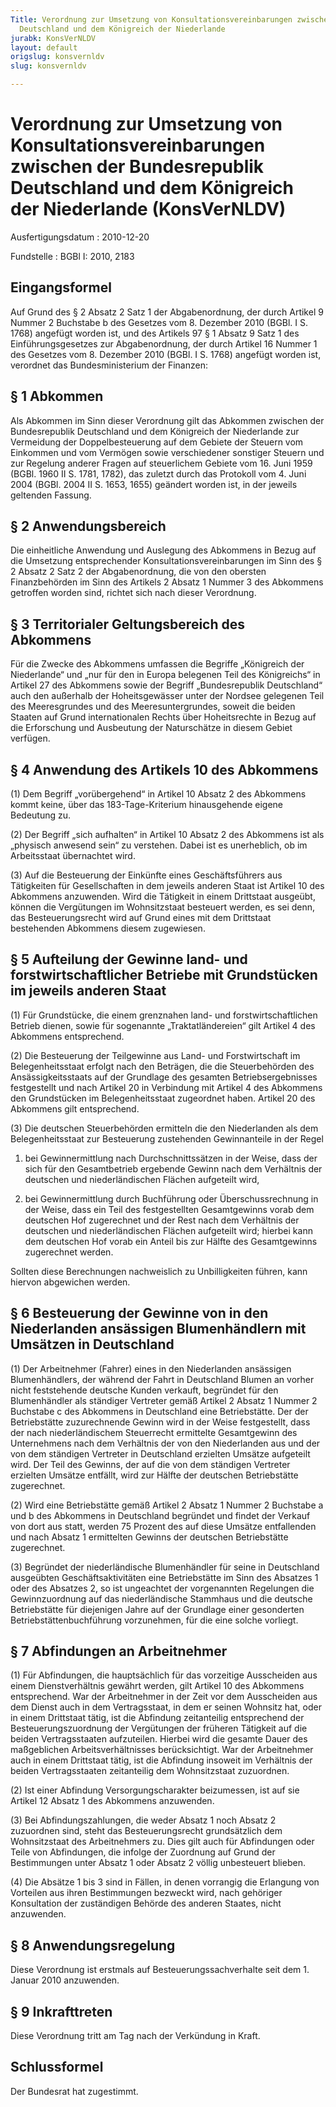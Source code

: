 ```yaml
---
Title: Verordnung zur Umsetzung von Konsultationsvereinbarungen zwischen der Bundesrepublik
  Deutschland und dem Königreich der Niederlande
jurabk: KonsVerNLDV
layout: default
origslug: konsvernldv
slug: konsvernldv

---
```


# Verordnung zur Umsetzung von Konsultationsvereinbarungen zwischen der Bundesrepublik Deutschland und dem Königreich der Niederlande (KonsVerNLDV)

Ausfertigungsdatum
:   2010-12-20

Fundstelle
:   BGBl I: 2010, 2183

## Eingangsformel

Auf Grund des § 2 Absatz 2 Satz 1 der Abgabenordnung, der durch
Artikel 9 Nummer 2 Buchstabe b des Gesetzes vom 8. Dezember 2010
(BGBl. I S. 1768) angefügt worden ist, und des Artikels 97 § 1 Absatz
9 Satz 1 des Einführungsgesetzes zur Abgabenordnung, der durch Artikel
16 Nummer 1 des Gesetzes vom 8. Dezember 2010 (BGBl. I S. 1768)
angefügt worden ist, verordnet das Bundesministerium der Finanzen:

## § 1 Abkommen

Als Abkommen im Sinn dieser Verordnung gilt das Abkommen zwischen der
Bundesrepublik Deutschland und dem Königreich der Niederlande zur
Vermeidung der Doppelbesteuerung auf dem Gebiete der Steuern vom
Einkommen und vom Vermögen sowie verschiedener sonstiger Steuern und
zur Regelung anderer Fragen auf steuerlichem Gebiete vom 16. Juni 1959
(BGBl. 1960 II S. 1781, 1782), das zuletzt durch das Protokoll vom 4.
Juni 2004 (BGBl. 2004 II S. 1653, 1655) geändert worden ist, in der
jeweils geltenden Fassung.

## § 2 Anwendungsbereich

Die einheitliche Anwendung und Auslegung des Abkommens in Bezug auf
die Umsetzung entsprechender Konsultationsvereinbarungen im Sinn des §
2 Absatz 2 Satz 2 der Abgabenordnung, die von den obersten
Finanzbehörden im Sinn des Artikels 2 Absatz 1 Nummer 3 des Abkommens
getroffen worden sind, richtet sich nach dieser Verordnung.

## § 3 Territorialer Geltungsbereich des Abkommens

Für die Zwecke des Abkommens umfassen die Begriffe „Königreich der
Niederlande“ und „nur für den in Europa belegenen Teil des
Königreichs“ in Artikel 27 des Abkommens sowie der Begriff
„Bundesrepublik Deutschland“ auch den außerhalb der Hoheitsgewässer
unter der Nordsee gelegenen Teil des Meeresgrundes und des
Meeresuntergrundes, soweit die beiden Staaten auf Grund
internationalen Rechts über Hoheitsrechte in Bezug auf die Erforschung
und Ausbeutung der Naturschätze in diesem Gebiet verfügen.

## § 4 Anwendung des Artikels 10 des Abkommens

(1) Dem Begriff „vorübergehend“ in Artikel 10 Absatz 2 des Abkommens
kommt keine, über das 183-Tage-Kriterium hinausgehende eigene
Bedeutung zu.

(2) Der Begriff „sich aufhalten“ in Artikel 10 Absatz 2 des Abkommens
ist als „physisch anwesend sein“ zu verstehen. Dabei ist es
unerheblich, ob im Arbeitsstaat übernachtet wird.

(3) Auf die Besteuerung der Einkünfte eines Geschäftsführers aus
Tätigkeiten für Gesellschaften in dem jeweils anderen Staat ist
Artikel 10 des Abkommens anzuwenden. Wird die Tätigkeit in einem
Drittstaat ausgeübt, können die Vergütungen im Wohnsitzstaat besteuert
werden, es sei denn, das Besteuerungsrecht wird auf Grund eines mit
dem Drittstaat bestehenden Abkommens diesem zugewiesen.

## § 5 Aufteilung der Gewinne land- und forstwirtschaftlicher Betriebe mit Grundstücken im jeweils anderen Staat

(1) Für Grundstücke, die einem grenznahen land- und
forstwirtschaftlichen Betrieb dienen, sowie für sogenannte
„Traktatländereien“ gilt Artikel 4 des Abkommens entsprechend.

(2) Die Besteuerung der Teilgewinne aus Land- und Forstwirtschaft im
Belegenheitsstaat erfolgt nach den Beträgen, die die Steuerbehörden
des Ansässigkeitsstaats auf der Grundlage des gesamten
Betriebsergebnisses festgestellt und nach Artikel 20 in Verbindung mit
Artikel 4 des Abkommens den Grundstücken im Belegenheitsstaat
zugeordnet haben. Artikel 20 des Abkommens gilt entsprechend.

(3) Die deutschen Steuerbehörden ermitteln die den Niederlanden als
dem Belegenheitsstaat zur Besteuerung zustehenden Gewinnanteile in der
Regel

1.  bei Gewinnermittlung nach Durchschnittssätzen in der Weise, dass der
    sich für den Gesamtbetrieb ergebende Gewinn nach dem Verhältnis der
    deutschen und niederländischen Flächen aufgeteilt wird,


2.  bei Gewinnermittlung durch Buchführung oder Überschussrechnung in der
    Weise, dass ein Teil des festgestellten Gesamtgewinns vorab dem
    deutschen Hof zugerechnet und der Rest nach dem Verhältnis der
    deutschen und niederländischen Flächen aufgeteilt wird; hierbei kann
    dem deutschen Hof vorab ein Anteil bis zur Hälfte des Gesamtgewinns
    zugerechnet werden.



Sollten diese Berechnungen nachweislich zu Unbilligkeiten führen, kann
hiervon abgewichen werden.

## § 6 Besteuerung der Gewinne von in den Niederlanden ansässigen Blumenhändlern mit Umsätzen in Deutschland

(1) Der Arbeitnehmer (Fahrer) eines in den Niederlanden ansässigen
Blumenhändlers, der während der Fahrt in Deutschland Blumen an vorher
nicht feststehende deutsche Kunden verkauft, begründet für den
Blumenhändler als ständiger Vertreter gemäß Artikel 2 Absatz 1 Nummer
2 Buchstabe c des Abkommens in Deutschland eine Betriebstätte. Der der
Betriebstätte zuzurechnende Gewinn wird in der Weise festgestellt,
dass der nach niederländischem Steuerrecht ermittelte Gesamtgewinn des
Unternehmens nach dem Verhältnis der von den Niederlanden aus und der
von dem ständigen Vertreter in Deutschland erzielten Umsätze
aufgeteilt wird. Der Teil des Gewinns, der auf die von dem ständigen
Vertreter erzielten Umsätze entfällt, wird zur Hälfte der deutschen
Betriebstätte zugerechnet.

(2) Wird eine Betriebstätte gemäß Artikel 2 Absatz 1 Nummer 2
Buchstabe a und b des Abkommens in Deutschland begründet und findet
der Verkauf von dort aus statt, werden 75 Prozent des auf diese
Umsätze entfallenden und nach Absatz 1 ermittelten Gewinns der
deutschen Betriebstätte zugerechnet.

(3) Begründet der niederländische Blumenhändler für seine in
Deutschland ausgeübten Geschäftsaktivitäten eine Betriebstätte im Sinn
des Absatzes 1 oder des Absatzes 2, so ist ungeachtet der vorgenannten
Regelungen die Gewinnzuordnung auf das niederländische Stammhaus und
die deutsche Betriebstätte für diejenigen Jahre auf der Grundlage
einer gesonderten Betriebstättenbuchführung vorzunehmen, für die eine
solche vorliegt.

## § 7 Abfindungen an Arbeitnehmer

(1) Für Abfindungen, die hauptsächlich für das vorzeitige Ausscheiden
aus einem Dienstverhältnis gewährt werden, gilt Artikel 10 des
Abkommens entsprechend. War der Arbeitnehmer in der Zeit vor dem
Ausscheiden aus dem Dienst auch in dem Vertragsstaat, in dem er seinen
Wohnsitz hat, oder in einem Drittstaat tätig, ist die Abfindung
zeitanteilig entsprechend der Besteuerungszuordnung der Vergütungen
der früheren Tätigkeit auf die beiden Vertragsstaaten aufzuteilen.
Hierbei wird die gesamte Dauer des maßgeblichen Arbeitsverhältnisses
berücksichtigt. War der Arbeitnehmer auch in einem Drittstaat tätig,
ist die Abfindung insoweit im Verhältnis der beiden Vertragsstaaten
zeitanteilig dem Wohnsitzstaat zuzuordnen.

(2) Ist einer Abfindung Versorgungscharakter beizumessen, ist auf sie
Artikel 12 Absatz 1 des Abkommens anzuwenden.

(3) Bei Abfindungszahlungen, die weder Absatz 1 noch Absatz 2
zuzuordnen sind, steht das Besteuerungsrecht grundsätzlich dem
Wohnsitzstaat des Arbeitnehmers zu. Dies gilt auch für Abfindungen
oder Teile von Abfindungen, die infolge der Zuordnung auf Grund der
Bestimmungen unter Absatz 1 oder Absatz 2 völlig unbesteuert blieben.

(4) Die Absätze 1 bis 3 sind in Fällen, in denen vorrangig die
Erlangung von Vorteilen aus ihren Bestimmungen bezweckt wird, nach
gehöriger Konsultation der zuständigen Behörde des anderen Staates,
nicht anzuwenden.

## § 8 Anwendungsregelung

Diese Verordnung ist erstmals auf Besteuerungssachverhalte seit dem 1.
Januar 2010 anzuwenden.

## § 9 Inkrafttreten

Diese Verordnung tritt am Tag nach der Verkündung in Kraft.

## Schlussformel

Der Bundesrat hat zugestimmt.

